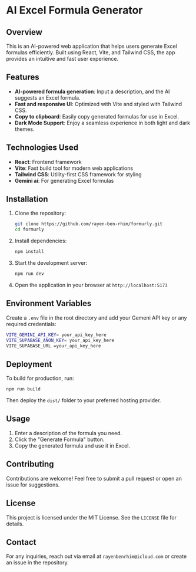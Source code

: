 # AI Excel Formula Generator

## Overview
This is an AI-powered web application that helps users generate Excel formulas efficiently. Built using React, Vite, and Tailwind CSS, the app provides an intuitive and fast user experience.

## Features
- **AI-powered formula generation**: Input a description, and the AI suggests an Excel formula.
- **Fast and responsive UI**: Optimized with Vite and styled with Tailwind CSS.
- **Copy to clipboard**: Easily copy generated formulas for use in Excel.
- **Dark Mode Support**: Enjoy a seamless experience in both light and dark themes.

## Technologies Used
- **React**: Frontend framework
- **Vite**: Fast build tool for modern web applications
- **Tailwind CSS**: Utility-first CSS framework for styling
- **Gemini ai**: For generating Excel formulas

## Installation

1. Clone the repository:
   ```sh
   git clone https://github.com/rayen-ben-rhim/formurly.git
   cd formurly
   ```
2. Install dependencies:
   ```sh
   npm install
   ```
3. Start the development server:
   ```sh
   npm run dev
   ```
4. Open the application in your browser at `http://localhost:5173`

## Environment Variables
Create a `.env` file in the root directory and add your Gemeni API key or any required credentials:
```sh
VITE_GEMINI_API_KEY= your_api_key_here
VITE_SUPABASE_ANON_KEY= your_api_key_here
VITE_SUPABASE_URL =your_api_key_here
```

## Deployment
To build for production, run:
```sh
npm run build
```
Then deploy the `dist/` folder to your preferred hosting provider.

## Usage
1. Enter a description of the formula you need.
2. Click the "Generate Formula" button.
3. Copy the generated formula and use it in Excel.

## Contributing
Contributions are welcome! Feel free to submit a pull request or open an issue for suggestions.

## License
This project is licensed under the MIT License. See the `LICENSE` file for details.

## Contact
For any inquiries, reach out via email at `rayenbenrhim@icloud.com` or create an issue in the repository.


